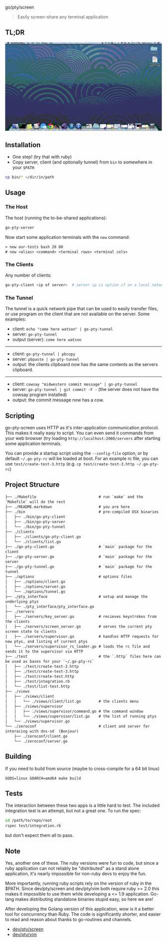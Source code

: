  go/pty/screen
> Easily screen-share any terminal application

## TL;DR
![demo.gif](https://github.com/dapplebeforedawn/go-pty-screen/raw/master/demo.gif)

## Installation
 - One step! (try that with ruby)
 - Copy server, client (and optionally tunnel) from `bin` to somewhere in your `$PATH`
 ```bash
 cp bin/* ~/dir/in/path
 ```

## Usage
### The Host
The host (running the to-be-shared applications):
```bash
go-pty-server
```

Now start some application terminals with the `new` command:
```
> new our-tests bash 20 80
# new <alias> <command> <terminal rows> <terminal cols>
```

### The Clients
Any number of clients:
```bash
go-pty-client <ip of server>  # server ip is option if on a local network
```

### The Tunnel
The tunnel is a quick network pipe that can be used to easily transfer files, or use program on the client that are not available on the server.  Some examples:
* client: `echo "come here watson" | go-pty-tunnel`
* server: `go-pty-tunnel`
* output (server): `come here watson`

---

* client: `go-pty-tunnel | pbcopy`
* server: `pbpaste | go-pty-tunnel`
* output: the clients clipboard now has the same contents as the servers clipboard.

---

* client: `cowsay "midwestern commit message" | go-pty-tunnel`
* server: `go-pty-tunnel | git commit -F -`  (the server does not have the cowsay program installed)
* output: the commit message now has a cow.

## Scripting
go-pty-screen uses HTTP as it's inter-application communication protocol.  This makes it really easy to script.  You can even send it commands from your web browser (try loading `http://localhost:2000/servers` after starting some application terminals.

You can provide a startup script using the `--config-file` option, or by default `~/.go-pty-rc` will be loaded at boot.  For an example rc file, you can use `test/create-test-3.http` (e.g. `cp test/create-test-3.http ~/.go-pty-rc`)

## Project Structure
```
├── ./Makefile                            # run `make` and the `Makefile` will do the rest
├── ./README.markdown                     # you are here
├── ./bin                                 # pre-compiled OSX binaries
│   ├── ./bin/go-pty-client
│   ├── ./bin/go-pty-server
│   └── ./bin/go-pty-tunnel
├── ./clients
│   ├── ./clients/go-pty-client.go
│   └── ./clients/list.go
├── ./go-pty-client.go                    # `main` package for the client
├── ./go-pty-server.go                    # `main` package for the server
├── ./go-pty-tunnel.go                    # `main` package for the tunnel
├── ./options                             # options files
│   ├── ./options/client.go
│   ├── ./options/server.go
│   └── ./options/tunnel.go
├── ./pty_interface                       # setup and manage the underlying ptys
│   └── ./pty_interface/pty_interface.go
├── ./servers
│   ├── ./servers/key_server.go           # recieves keystrokes from the clients
│   ├── ./servers/screen_server.go        # serves the current pty screen state to clients
│   ├── ./servers/supervisor.go           # handles HTTP requests for new ptys, and listing of current ptys
│   └── ./servers/supervisor_rc_loader.go # loads the rc file and sends it to the supervisor via HTTP
├── ./test                                # the `.http` files here can be used as bases for your `~/.go-pty-rc`
│   ├── ./test/create-test-2.http
│   ├── ./test/create-test-3.http
│   ├── ./test/create-test.http
│   ├── ./test/integration.rb
│   └── ./test/list-test.http
├── ./views
│   ├── ./views/client
│   │   └── ./views/client/list.go        # the clients menu
│   ├── ./views/supervisor
│   │   ├── ./views/supervisor/command.go # the command window
│   │   └── ./views/supervisor/list.go    # the list of running ptys
│   └── ./views/supervisor.go
└── ./zeroconf                            # client and server for interacing with dns-sd  (Bonjour)
    ├── ./zeroconf/client.go
    └── ./zeroconf/server.go
```

## Building
If you need to build from source (maybe to cross-compile for a 64 bit linux)
```
GOOS=linux GOARCH=amd64 make build
```

## Tests
The interaction between these two apps is a little hard to test.  The included integration test is an attempt, but not a great one.  To run the spec:

```bash
cd /path/to/repo/root
rspec test/integration.rb
```

but don't expect them all to pass.

## Note
Yes, another one of these.  The ruby versions were fun to code, but since a ruby application can not reliably be "distributed" as a stand alone application, it's nearly impossible for non-ruby devs to enjoy the fun.

More importantly, running ruby scripts rely on the version of ruby in the $PATH.  Since dev/pty/screen and dev/pty/vim both require ruby >= 2.0 this makes it impossible to use them while developing a <= 1.9 application.  Go-lang makes distributing standalone binaries stupid easy, so here we are!

After developing the Golang version of this application, wow is it a better tool for concurrency than Ruby.  The code is significantly shorter, and easier to read and reason about thanks to go-routines and channels.

 - [dev/pty/screen](https://github.com/dapplebeforedawn/dev-pty-screen)
 - [dev/pty/vim](https://github.com/dapplebeforedawn/dev-pty-vim)
